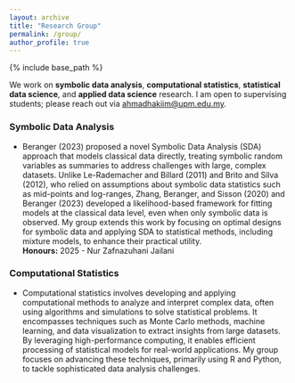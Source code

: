 ```yaml
---
layout: archive
title: "Research Group"
permalink: /group/
author_profile: true
---
```


{% include base_path %}

<div class="teaching-content">
  <p>We work on <strong>symbolic data analysis</strong>, <strong>computational statistics</strong>, <strong>statistical data science</strong>, and <strong>applied data science</strong> research. I am open to supervising students; please reach out via <a href="mailto:ahmadhakiim@upm.edu.my">ahmadhakiim@upm.edu.my</a>.</p>
  
  <h3>Symbolic Data Analysis</h3>
  <ul>
    <li>Beranger (2023) proposed a novel Symbolic Data Analysis (SDA) approach that models classical data directly, treating symbolic random variables as summaries to address challenges with large, complex datasets. Unlike Le-Rademacher and Billard (2011) and Brito and Silva (2012), who relied on assumptions about symbolic data statistics such as mid-points and log-ranges, Zhang, Beranger, and Sisson (2020) and Beranger (2023) developed a likelihood-based framework for fitting models at the classical data level, even when only symbolic data is observed. My group extends this work by focusing on optimal designs for symbolic data and applying SDA to statistical methods, including mixture models, to enhance their practical utility.<br>
      <strong>Honours:</strong> 2025 - Nur Zafnazuhani Jailani
    </li> 
  </ul>
  
  <h3>Computational Statistics</h3>
  <ul>
    <li>Computational statistics involves developing and applying computational methods to analyze and interpret complex data, often using algorithms and simulations to solve statistical problems. It encompasses techniques such as Monte Carlo methods, machine learning, and data visualization to extract insights from large datasets. By leveraging high-performance computing, it enables efficient processing of statistical models for real-world applications. My group focuses on advancing these techniques, primarily using R and Python, to tackle sophisticated data analysis challenges.</li>
  </ul>
</div>
